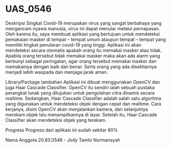 # UAS_0546

Deskripsi Singkat
Covid-19 merupakan virus yang sangat berbahaya yang mengancam nyawa manusia, virus ini dapat menular melalui pernapasan. Oleh karena itu, saya membuat aplikasi yang bertujuan untuk mendeteksi pemakaian masker di tempat – tempat umum ataupun tempat – tempat yang memiliki tingkat penularan covid-19 yang tinggi. Aplikasi ini akan mendeteksi secara otomatis apakah orang itu memakai masker atau tidak. Apabila orang tersebut tidak memakai masker maka akan ada alarm yang berbunyi sebagai peringatan, agar orang tersebut memakai masker dan memakainya dengan baik dan benar. Serta orang yang ada disekitarnya menjadi lebih waspada dan menjaga jarak aman.

Library/Package tambahan
Aplikasi ini dibuat menggunakan OpenCV dan juga Haar Cascade Classifier. OpenCV itu sendiri ialah sebuah pustaka perangkat lunak yang ditujukan untuk pengolahan citra dinamis secara realtime. Sedangkan, Haar Cascade Classifier adalah salah satu algoritma yang digunakan untuk mendeteksi objek dengan cepat dan realtime. Cara kerjanya, disini OpenCV akan menjalankan kamera, dan selanjutnya merekam objek lalu menampilkannya di layar. Setelah itu, Haar Cascade Classifier akan mendeteksi objek yang terekam.

Progress
Progress dari aplikasi ini sudah sekitar 60%

Nama Anggota
20.83.0546 - Jody Tamto Nurmansyah
